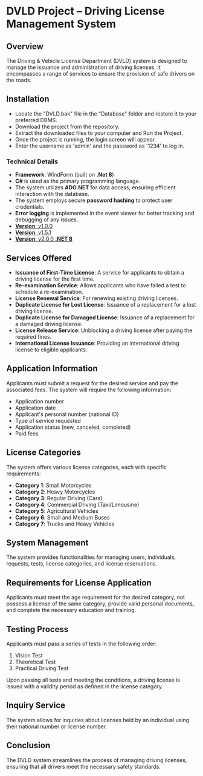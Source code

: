 # DVLD Project – Driving License Management System

## Overview
The Driving & Vehicle License Department (DVLD) system is designed to manage the issuance and administration of driving licenses. It encompasses a range of services to ensure the provision of safe drivers on the roads.



## Installation
- Locate the "DVLD.bak" file in the "Database" folder and restore it to your preferred DBMS.
- Download the project from the repository.
- Extract the downloaded files to your computer and Run the Project.
- Once the project is running, the login screen will appear.
- Enter the username as 'admin' and the password as '1234' to log in.



### Technical Details
- **Framework**: WindForm (built on **.Net 8**)
- **C#** is used as the primary programming language.
- The system utilizes **ADO.NET** for data access, ensuring efficient interaction with the database.
- The system employs secure **password hashing** to protect user credentials.
- **Error logging** is implemented in the event viewer for better tracking and debugging of any issues.
- [**Version**: v1.0.0](https://github.com/saleh-bin-sumida/Driving_And_Vehicles_License_Department-DVLD/archive/refs/tags/v0.1.0.zip)
- [**Version**: v1.5.1](https://github.com/saleh-bin-sumida/Driving_And_Vehicles_License_Department-DVLD/archive/refs/tags/v1.5.1.zip)
- [**Version**: v2.0.0 **.NET 8**](https://github.com/saleh-bin-sumida/Driving_And_Vehicles_License_Department-DVLD/archive/refs/tags/v2.0.0.zip)
  


## Services Offered
- **Issuance of First-Time License**: A service for applicants to obtain a driving license for the first time.
- **Re-examination Service**: Allows applicants who have failed a test to schedule a re-examination.
- **License Renewal Service**: For renewing existing driving licenses.
- **Duplicate License for Lost License**: Issuance of a replacement for a lost driving license.
- **Duplicate License for Damaged License**: Issuance of a replacement for a damaged driving license.
- **License Release Service**: Unblocking a driving license after paying the required fines.
- **International License Issuance**: Providing an international driving license to eligible applicants.

## Application Information
Applicants must submit a request for the desired service and pay the associated fees. The system will require the following information:
- Application number
- Application date
- Applicant's personal number (national ID)
- Type of service requested
- Application status (new, canceled, completed)
- Paid fees

## License Categories
The system offers various license categories, each with specific requirements:
- **Category 1**: Small Motorcycles
- **Category 2**: Heavy Motorcycles
- **Category 3**: Regular Driving (Cars)
- **Category 4**: Commercial Driving (Taxi/Limousine)
- **Category 5**: Agricultural Vehicles
- **Category 6**: Small and Medium Buses
- **Category 7**: Trucks and Heavy Vehicles

## System Management
The system provides functionalities for managing users, individuals, requests, tests, license categories, and license reservations.

## Requirements for License Application
Applicants must meet the age requirement for the desired category, not possess a license of the same category, provide valid personal documents, and complete the necessary education and training.

## Testing Process
Applicants must pass a series of tests in the following order:
1. Vision Test
2. Theoretical Test
3. Practical Driving Test

Upon passing all tests and meeting the conditions, a driving license is issued with a validity period as defined in the license category.

## Inquiry Service
The system allows for inquiries about licenses held by an individual using their national number or license number.

## Conclusion
The DVLD system streamlines the process of managing driving licenses, ensuring that all drivers meet the necessary safety standards.

















